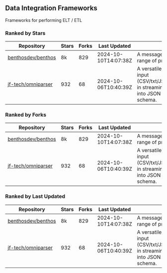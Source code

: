 ## Data Integration Frameworks

Frameworks for performing ELT / ETL

### Ranked by Stars

| Repository | Stars | Forks | Last Updated | Description | 
|------------|-------|-------|--------------|-------------|
| [benthosdev/benthos](https://github.com/benthosdev/benthos) | 8k | 829 | 2024-10-10T14:07:38Z |  A message streaming bridge between a range of protocols. |
| [jf-tech/omniparser](https://github.com/jf-tech/omniparser) | 932 | 68 | 2024-10-06T10:40:39Z |  A versatile ETL library that parses text input (CSV/txt/JSON/XML/EDI/X12/EDIFACT/etc) in streaming fashion and transforms data into JSON output using data-driven schema. |

### Ranked by Forks

| Repository | Stars | Forks | Last Updated | Description | 
|------------|-------|-------|--------------|-------------|
| [benthosdev/benthos](https://github.com/benthosdev/benthos) | 8k | 829 | 2024-10-10T14:07:38Z |  A message streaming bridge between a range of protocols. |
| [jf-tech/omniparser](https://github.com/jf-tech/omniparser) | 932 | 68 | 2024-10-06T10:40:39Z |  A versatile ETL library that parses text input (CSV/txt/JSON/XML/EDI/X12/EDIFACT/etc) in streaming fashion and transforms data into JSON output using data-driven schema. |

### Ranked by Last Updated

| Repository | Stars | Forks | Last Updated | Description | 
|------------|-------|-------|--------------|-------------|
| [benthosdev/benthos](https://github.com/benthosdev/benthos) | 8k | 829 | 2024-10-10T14:07:38Z |  A message streaming bridge between a range of protocols. |
| [jf-tech/omniparser](https://github.com/jf-tech/omniparser) | 932 | 68 | 2024-10-06T10:40:39Z |  A versatile ETL library that parses text input (CSV/txt/JSON/XML/EDI/X12/EDIFACT/etc) in streaming fashion and transforms data into JSON output using data-driven schema. |

